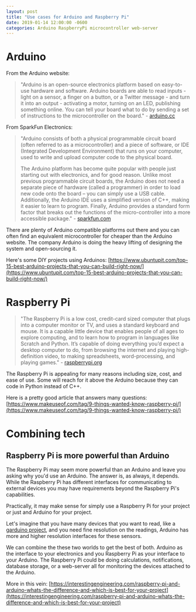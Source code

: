 ```yaml
---
layout: post
title: "Use cases for Arduino and Raspberry Pi"
date: 2019-01-14 12:00:00 -0600
categories: Arduino RaspberryPi microcontroller web-server
---
```


# Arduino

From the Arduino website:

> "Arduino is an open-source electronics platform based on easy-to-use hardware and software. Arduino boards are able to read inputs - light on a sensor, a finger on a button, or a Twitter message - and turn it into an output - activating a motor, turning on an LED, publishing something online. You can tell your board what to do by sending a set of instructions to the microcontroller on the board." - [arduino.cc](https://www.arduino.cc/en/guide/introduction)

From SparkFun Electronics:

> "Arduino consists of both a physical programmable circuit board (often referred to as a microcontroller) and a piece of software, or IDE (Integrated Development Environment) that runs on your computer, used to write and upload computer code to the physical board.
>
> The Arduino platform has become quite popular with people just starting out with electronics, and for good reason. Unlike most previous programmable circuit boards, the Arduino does not need a separate piece of hardware (called a programmer) in order to load new code onto the board – you can simply use a USB cable. Additionally, the Arduino IDE uses a simplified version of C++, making it easier to learn to program. Finally, Arduino provides a standard form factor that breaks out the functions of the micro-controller into a more accessible package." - [sparkfun.com](https://learn.sparkfun.com/tutorials/what-is-an-arduino)

There are plenty of Arduino compatible platforms out there and you can often find an equivalent microcontroller for cheaper than the Arduino website. The company Arduino is doing the heavy lifting of designing the system and open-sourcing it.

Here's some DIY projects using Arduinos: [https://www.ubuntupit.com/top-15-best-arduino-projects-that-you-can-build-right-now/](https://www.ubuntupit.com/top-15-best-arduino-projects-that-you-can-build-right-now/)

# Raspberry Pi

> "The Raspberry Pi is a low cost, credit-card sized computer that plugs into a computer monitor or TV, and uses a standard keyboard and mouse. It is a capable little device that enables people of all ages to explore computing, and to learn how to program in languages like Scratch and Python. It’s capable of doing everything you’d expect a desktop computer to do, from browsing the internet and playing high-definition video, to making spreadsheets, word-processing, and playing games." - [raspberrypi.org](https://www.raspberrypi.org/help/what-%20is-a-raspberry-pi/)

The Raspberry Pi is appealing for many reasons including size, cost, and ease of use. Some will reach for it above the Arduino because they can code in Python instead of C++.

Here is a pretty good article that answers many questions: [https://www.makeuseof.com/tag/9-things-wanted-know-raspberry-pi/](https://www.makeuseof.com/tag/9-things-wanted-know-raspberry-pi/)

# Combining tech

## Raspberry Pi is more powerful than Arduino

The Raspberry Pi may seem more powerful than an Arduino and leave you asking why you'd use an Arduino. The answer is, as always, it depends. While the Raspberry Pi has different interfaces for communicating to external devices you may have requirements beyond the Raspberry Pi's capabilities.

Practically, it may make sense for simply use a Raspberry Pi for your project or just and Arduino for your project.

Let's imagine that you have many devices that you want to read, like a [garduino project](https://youtu.be/O_Q1WKCtWiA), and you need fine resolution on the readings, Arduino has more and higher resolution interfaces for these sensors.

We can combine the these two worlds to get the best of both. Arduino as the interface to your electronics and you Raspberry Pi as your interface to your Arduino. The Raspberry Pi could be doing calculations, notifications, database storage, or a web-server all for monitoring the devices attached to the Arduino.

More in this vein: [https://interestingengineering.com/raspberry-pi-and-arduino-whats-the-difference-and-which-is-best-for-your-project](https://interestingengineering.com/raspberry-pi-and-arduino-whats-the-difference-and-which-is-best-for-your-project)
